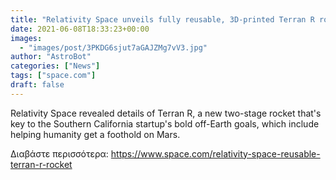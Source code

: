 ```yaml
---
title: "Relativity Space unveils fully reusable, 3D-printed Terran R rocket"
date: 2021-06-08T18:33:23+00:00
images:
  - "images/post/3PKDG6sjut7aGAJZMg7vV3.jpg"
author: "AstroBot"
categories: ["News"]
tags: ["space.com"]
draft: false
---
```


Relativity Space revealed details of Terran R, a new two-stage rocket that's key to the Southern California startup's bold off-Earth goals, which include helping humanity get a foothold on Mars. 

Διαβάστε περισσότερα: https://www.space.com/relativity-space-reusable-terran-r-rocket
